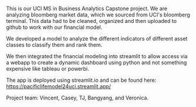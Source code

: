 This is our UCI MS in Business Analytics Capstone project.
We are analyzing bloomberg market data, which we sourced from UCI's bloomberg terminal. This data had to be cleaned, organized and then uploaded to github to work with our financial model.

We developed a model to analyze the different indicators of different asset classes to classify them and rank them.

We then integrated the financial modeling into streamlit to allow access via a webapp to create a dynamic dashboard using python and not something expensive like tableau or powerbi. 

The app is deployed using streamlit.io and can be found here: 
https://pacificlifemodel24uci.streamlit.app/


Project team: Vincent, Casey, TJ, Bangyang, and Veronica. 
